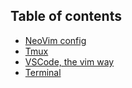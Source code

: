 ## Table of contents

* [NeoVim config](https://github.com/ashish10alex/pnvim/)
* [Tmux](https://github.com/ashish10alex/system-setup/blob/main/tmux.md)
* [VSCode, the vim way](https://github.com/ashish10alex/system-setup/blob/main/vscode)
* [Terminal](https://github.com/ashish10alex/system-setup/blob/main/terminal)

